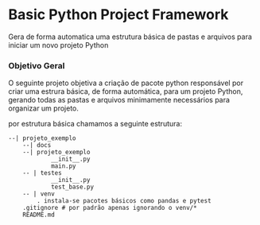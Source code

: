 # Basic Python Project Framework


Gera de forma automatica uma estrutura básica de pastas e arquivos para iniciar um novo projeto Python

### Objetivo Geral

O seguinte projeto objetiva a criação de pacote python responsável por criar uma estrura básica, de forma automática, para  um projeto Python, gerando todas as pastas e arquivos minimamente necessários para organizar um projeto.

por estrutura básica chamamos a seguinte estrutura:

    --| projeto_exemplo
        --| docs
        --| projeto_exemplo
                __init__.py
                main.py
        -- | testes
                __init__.py
                test_base.py
        -- | venv
            . instala-se pacotes básicos como pandas e pytest
        .gitignore # por padrão apenas ignorando o venv/*
        README.md
